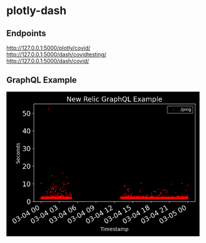 # plotly-dash

## Endpoints
http://127.0.0.1:5000/plotly/covid/  
http://127.0.0.1:5000/dash/covidtesting/  
http://127.0.0.1:5000/dash/covid/  

## GraphQL Example
![GraphQL Chart](nr1_graphql.png)